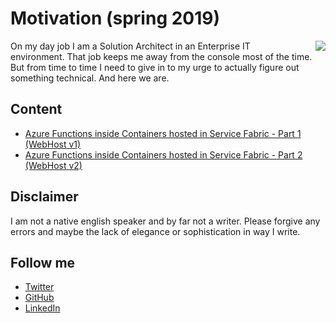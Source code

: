 # Motivation (spring 2019)

<img style="float: right; margin-left:20px;" src="https://media.licdn.com/dms/image/C4D03AQHRVWgkQ5zSWQ/profile-displayphoto-shrink_200_200/0?e=1556150400&v=beta&t=qo4lvxQyUdnB1_ue9oUbWCt4S7KfW97gHAJUsysC9Jw">

On my day job I am a Solution Architect in an Enterprise IT environment. That job keeps me away from the console most of the time. But from time to time I need to give in to my urge to actually figure out something technical. And here we are.

## Content

- [Azure Functions inside Containers hosted in Service Fabric - Part 1 (WebHost v1)](./func_sf_containers/part1.md)
- [Azure Functions inside Containers hosted in Service Fabric - Part 2 (WebHost v2)](./func_sf_containers/part2.md)

## Disclaimer

I am not a native english speaker and by far not a writer. Please forgive any errors and maybe the lack of elegance or sophistication in way I write.

## Follow me

- [Twitter](https://twitter.com/ancientitguy)
- [GitHub](https://github.com/kaiwalter)
- [LinkedIn](https://www.linkedin.com/in/kaiwalter/)